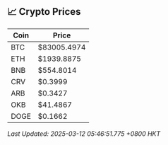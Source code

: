 ## 📈 Crypto Prices

| Coin | Price |
| ---- | ----- |
| BTC | $83005.4974 |
| ETH | $1939.8875 |
| BNB | $554.8014 |
| CRV | $0.3999 |
| ARB | $0.3427 |
| OKB | $41.4867 |
| DOGE | $0.1662 |

_Last Updated: 2025-03-12 05:46:51.775 +0800 HKT_
